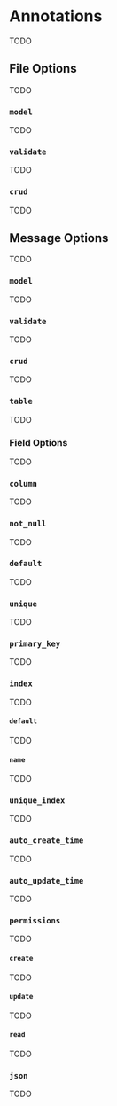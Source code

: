 # Annotations

TODO

## File Options

TODO

### `model`

TODO

### `validate`

TODO

### `crud`

TODO

## Message Options

TODO

### `model`

TODO

### `validate`

TODO

### `crud`

TODO

### `table`

TODO

### Field Options

TODO

### `column`

TODO

### `not_null`

TODO

### `default`

TODO

### `unique`

TODO

### `primary_key`

TODO

### `index`

TODO

#### `default`

TODO

#### `name`

TODO

### `unique_index`

TODO

### `auto_create_time`

TODO

### `auto_update_time`

TODO

### `permissions`

TODO

#### `create`

TODO

#### `update`

TODO

#### `read`

TODO

### `json`

TODO
